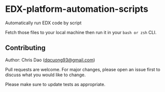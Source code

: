 # EDX-platform-automation-scripts
Automatically run EDX code by script

Fetch those files to your local machine then run it in your ```bash or zsh``` CLI.

## Contributing
Author: Chris Dao (dqcuong93@gmail.com)

Pull requests are welcome. For major changes, please open an issue first to discuss what you would like to change.

Please make sure to update tests as appropriate.